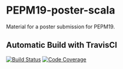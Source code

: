 # PEPM19-poster-scala

Material for a poster submission for PEPM19.

## Automatic Build with TravisCI
[![Build Status](https://travis-ci.org/tdauth/PEPM19-poster-scala.svg?branch=master)](https://travis-ci.org/tdauth/PEPM19-poster-scala)
[![Code Coverage](https://img.shields.io/codecov/c/github/tdauth/PEPM19-poster-scala/master.svg)](https://codecov.io/github/tdauth/PEPM19-poster-scala?branch=master)